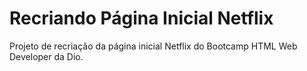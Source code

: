 # Recriando Página Inicial Netflix

Projeto de recriação da página inicial Netflix do Bootcamp HTML Web Developer da Dio.
